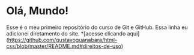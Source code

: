# Olá, Mundo!
 Esse é o meu primeiro repositório do curso de Git e GitHub. 
 Essa linha eu adicionei diretamento do site.
*[acesse clicando aqui] (https://github.com/gustavoguanabara/html-css/blob/master/README.md#direitos-de-uso)
